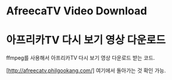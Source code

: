 # AfreecaTV Video Download
# 아프리카TV 다시 보기 영상 다운로드

ffmpeg를 사용해서 아프리카TV 다시 보기 영상 다운로드 받는 코드.

[http://afreecatv.philgookang.com/] 여기에서 돌아가는 것 확인 가능.
